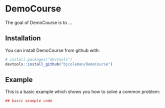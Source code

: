 
<!-- README.md is generated from README.Rmd. Please edit that file -->
DemoCourse
==========

The goal of DemoCourse is to ...

Installation
------------

You can install DemoCourse from github with:

``` r
# install.packages("devtools")
devtools::install_github("bjcoleman/DemoCourse")
```

Example
-------

This is a basic example which shows you how to solve a common problem:

``` r
## basic example code
```
